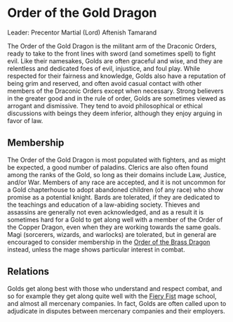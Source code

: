 # Order of the Gold Dragon
Leader: Precentor Martial (Lord) Aftenish Tamarand

The Order of the Gold Dragon is the militant arm of the Draconic Orders, ready to take to the front lines with sword (and sometimes spell) to fight evil. Like their namesakes, Golds are often graceful and wise, and they are relentless and dedicated foes of evil, injustice, and foul play.  While respected for their fairness and knowledge, Golds also have a reputation of being grim and reserved, and often avoid casual contact with other members of the Draconic Orders except when necessary. Strong believers in the greater good and in the rule of order, Golds are sometimes viewed as arrogant and dismissive. They tend to avoid philosophical or ethical discussions with beings they deem inferior, although they enjoy arguing in favor of law.
 
## Membership
The Order of the Gold Dragon is most populated with fighters, and as might be expected, a good number of paladins. Clerics are also often found among the ranks of the Gold, so long as their domains include Law, Justice, and/or War. Members of any race are accepted, and it is not uncommon for a Gold chapterhouse to adopt abandoned children (of any race) who show promise as a potential knight. Bards are tolerated, if they are dedicated to the teachings and education of a law-abiding society. Thieves and assassins are generally not even acknowledged, and as a result it is sometimes hard for a Gold to get along well with a member of the Order of the Copper Dragon, even when they are working towards the same goals. Magi (sorcerers, wizards, and warlocks) are tolerated, but in general are encouraged to consider membership in the [Order of the Brass Dragon](Brass.md) instead, unless the mage shows particular interest in combat.

## Relations
Golds get along best with those who understand and respect combat, and so for example they get along quite well with the [Fiery Fist](../MageSchools/FieryFist.md) mage school, and almost all mercenary companies. In fact, Golds are often called upon to adjudicate in disputes between mercenary companies and their employers.
